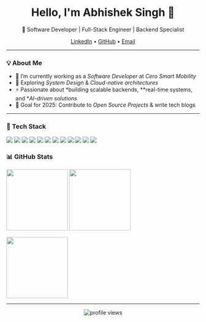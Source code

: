<!-- Hero Section -->
<h1 align="center">Hello, I'm Abhishek Singh 👋</h1>
<p align="center">
  🚀 Software Developer | Full-Stack Engineer | Backend Specialist
</p>

<!-- Social Links -->
<p align="center">
  <a href="https://www.linkedin.com/in/abhishek-singh-9703421a6/">LinkedIn</a> •
  <a href="https://github.com/AbhishekSingh805138
">GitHub</a> •
  <a href="mailto:abhisheksinghmuz1999@gmail.com">Email</a>
</p>

---

### 💡 About Me
- 🔭 I’m currently working as a *Software Developer* at *Cero Smart Mobility*
- 🌱 Exploring *System Design* & *Cloud-native architectures*
- ⚡ Passionate about *building scalable backends, **real-time systems, and **AI-driven solutions*
- 🎯 Goal for 2025: Contribute to *Open Source Projects* & write tech blogs

---

### 🧰 Tech Stack
<p>
  <img src="https://img.shields.io/badge/Python-000?logo=python&logoColor=3776AB" />
  <img src="https://img.shields.io/badge/JavaScript-000?logo=javascript&logoColor=F7DF1E" />
  <img src="https://img.shields.io/badge/TypeScript-000?logo=typescript&logoColor=3178C6" />
  <img src="https://img.shields.io/badge/Node.js-000?logo=node.js&logoColor=339933" />
  <img src="https://img.shields.io/badge/Express.js-000?logo=express&logoColor=fff" />
  <img src="https://img.shields.io/badge/React-000?logo=react&logoColor=61DAFB" />
  <img src="https://img.shields.io/badge/Angular-000?logo=angularjs&logoColor=E23237" />
  <img src="https://img.shields.io/badge/Django-000?logo=django&logoColor=092E20" />
  <img src="https://img.shields.io/badge/Flask-000?logo=flask&logoColor=fff" />
  <img src="https://img.shields.io/badge/MySQL-000?logo=mysql&logoColor=4479A1" />
  <img src="https://img.shields.io/badge/PostgreSQL-000?logo=postgresql&logoColor=4169E1" />
  <img src="https://img.shields.io/badge/MongoDB-000?logo=mongodb&logoColor=47A248" />
</p>


### 📊 GitHub Stats
<p>
  <img height="160" src="https://github-readme-stats.vercel.app/api?username=AbhishekSingh805138&show_icons=true&hide_title=true" />
  <img height="160" src="https://streak-stats.demolab.com?user=AbhishekSingh805138&hide_border=true" />
</p>
<p>
  <img height="160" src="https://github-readme-stats.vercel.app/api/top-langs/?username=AbhishekSingh805138&layout=compact" />
</p>

---

<p align="center">
  <img src="https://komarev.com/ghpvc/?username=AbhishekSingh805138&style=flat-square" alt="profile views" />
</p>
